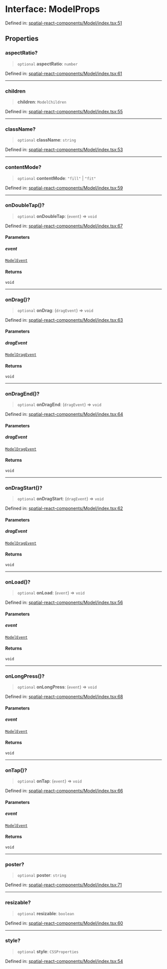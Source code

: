 # Interface: ModelProps

Defined in: [spatial-react-components/Model/index.tsx:51](https://github.com/webspatial/webspatial-sdk/blob/main/react/src/spatial-react-components/Model/index.tsx#L51)

## Properties

### aspectRatio?

> `optional` **aspectRatio**: `number`

Defined in: [spatial-react-components/Model/index.tsx:61](https://github.com/webspatial/webspatial-sdk/blob/main/react/src/spatial-react-components/Model/index.tsx#L61)

***

### children

> **children**: `ModelChildren`

Defined in: [spatial-react-components/Model/index.tsx:55](https://github.com/webspatial/webspatial-sdk/blob/main/react/src/spatial-react-components/Model/index.tsx#L55)

***

### className?

> `optional` **className**: `string`

Defined in: [spatial-react-components/Model/index.tsx:53](https://github.com/webspatial/webspatial-sdk/blob/main/react/src/spatial-react-components/Model/index.tsx#L53)

***

### contentMode?

> `optional` **contentMode**: `"fill"` \| `"fit"`

Defined in: [spatial-react-components/Model/index.tsx:59](https://github.com/webspatial/webspatial-sdk/blob/main/react/src/spatial-react-components/Model/index.tsx#L59)

***

### onDoubleTap()?

> `optional` **onDoubleTap**: (`event`) => `void`

Defined in: [spatial-react-components/Model/index.tsx:67](https://github.com/webspatial/webspatial-sdk/blob/main/react/src/spatial-react-components/Model/index.tsx#L67)

#### Parameters

##### event

[`ModelEvent`](ModelEvent.md)

#### Returns

`void`

***

### onDrag()?

> `optional` **onDrag**: (`dragEvent`) => `void`

Defined in: [spatial-react-components/Model/index.tsx:63](https://github.com/webspatial/webspatial-sdk/blob/main/react/src/spatial-react-components/Model/index.tsx#L63)

#### Parameters

##### dragEvent

[`ModelDragEvent`](ModelDragEvent.md)

#### Returns

`void`

***

### onDragEnd()?

> `optional` **onDragEnd**: (`dragEvent`) => `void`

Defined in: [spatial-react-components/Model/index.tsx:64](https://github.com/webspatial/webspatial-sdk/blob/main/react/src/spatial-react-components/Model/index.tsx#L64)

#### Parameters

##### dragEvent

[`ModelDragEvent`](ModelDragEvent.md)

#### Returns

`void`

***

### onDragStart()?

> `optional` **onDragStart**: (`dragEvent`) => `void`

Defined in: [spatial-react-components/Model/index.tsx:62](https://github.com/webspatial/webspatial-sdk/blob/main/react/src/spatial-react-components/Model/index.tsx#L62)

#### Parameters

##### dragEvent

[`ModelDragEvent`](ModelDragEvent.md)

#### Returns

`void`

***

### onLoad()?

> `optional` **onLoad**: (`event`) => `void`

Defined in: [spatial-react-components/Model/index.tsx:56](https://github.com/webspatial/webspatial-sdk/blob/main/react/src/spatial-react-components/Model/index.tsx#L56)

#### Parameters

##### event

[`ModelEvent`](ModelEvent.md)

#### Returns

`void`

***

### onLongPress()?

> `optional` **onLongPress**: (`event`) => `void`

Defined in: [spatial-react-components/Model/index.tsx:68](https://github.com/webspatial/webspatial-sdk/blob/main/react/src/spatial-react-components/Model/index.tsx#L68)

#### Parameters

##### event

[`ModelEvent`](ModelEvent.md)

#### Returns

`void`

***

### onTap()?

> `optional` **onTap**: (`event`) => `void`

Defined in: [spatial-react-components/Model/index.tsx:66](https://github.com/webspatial/webspatial-sdk/blob/main/react/src/spatial-react-components/Model/index.tsx#L66)

#### Parameters

##### event

[`ModelEvent`](ModelEvent.md)

#### Returns

`void`

***

### poster?

> `optional` **poster**: `string`

Defined in: [spatial-react-components/Model/index.tsx:71](https://github.com/webspatial/webspatial-sdk/blob/main/react/src/spatial-react-components/Model/index.tsx#L71)

***

### resizable?

> `optional` **resizable**: `boolean`

Defined in: [spatial-react-components/Model/index.tsx:60](https://github.com/webspatial/webspatial-sdk/blob/main/react/src/spatial-react-components/Model/index.tsx#L60)

***

### style?

> `optional` **style**: `CSSProperties`

Defined in: [spatial-react-components/Model/index.tsx:54](https://github.com/webspatial/webspatial-sdk/blob/main/react/src/spatial-react-components/Model/index.tsx#L54)
